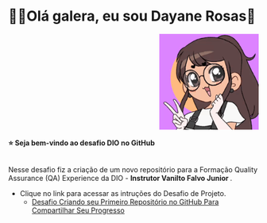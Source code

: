 <div>
  <h1 align="left">
  👋🏼Olá galera, eu sou Dayane Rosas🥰
  </h1>
  
  <p align="right">
    <a href="https://github.com/dayane-rosas/dio-desafio-github-primeiro-repositorio/blob/main/ezgif.com-gif-maker.gif"> </a>
    <img src="ezgif.com-gif-maker.gif" width="200">
    
<div align='left'>
  <b> ⭐️ Seja bem-vindo ao desafio DIO no GitHub </b>
</div> </br>

  <p align="left">
    Nesse desafio fiz a criação de um novo repositório para a Formação Quality Assurance (QA) Experience da DIO - <b> Instrutor Vanilto Falvo Junior </b>.
<p align="left">

 
- Clique no link para acessar as intruções do Desafio de Projeto. 
  - <a href='https://drive.google.com/file/d/1IZu0qohv1JOmxjEra1lknDiiStU68bl4/view'> Desafio Criando seu Primeiro Repositório no GitHub Para Compartilhar Seu Progresso </a>

